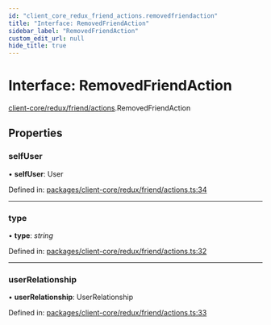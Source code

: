 ```yaml
---
id: "client_core_redux_friend_actions.removedfriendaction"
title: "Interface: RemovedFriendAction"
sidebar_label: "RemovedFriendAction"
custom_edit_url: null
hide_title: true
---
```


# Interface: RemovedFriendAction

[client-core/redux/friend/actions](../modules/client_core_redux_friend_actions.md).RemovedFriendAction

## Properties

### selfUser

• **selfUser**: User

Defined in: [packages/client-core/redux/friend/actions.ts:34](https://github.com/xr3ngine/xr3ngine/blob/5a0f83ed8/packages/client-core/redux/friend/actions.ts#L34)

___

### type

• **type**: *string*

Defined in: [packages/client-core/redux/friend/actions.ts:32](https://github.com/xr3ngine/xr3ngine/blob/5a0f83ed8/packages/client-core/redux/friend/actions.ts#L32)

___

### userRelationship

• **userRelationship**: UserRelationship

Defined in: [packages/client-core/redux/friend/actions.ts:33](https://github.com/xr3ngine/xr3ngine/blob/5a0f83ed8/packages/client-core/redux/friend/actions.ts#L33)

